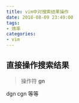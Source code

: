 ```yaml
---
title: vim中对搜索结果操作
date: 2018-08-09 23:49:00
tags:
- 效率
categories:
- vim
---
```


## 直接操作搜索结果

>操作符 **gn**

dgn
cgn
等等
